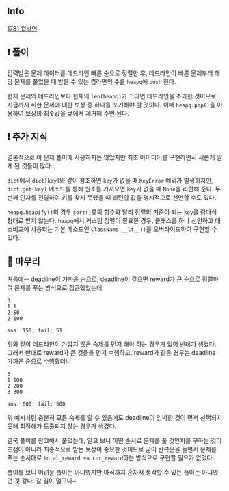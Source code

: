 ## Info
<a href="https://www.acmicpc.net/problem/1781" rel="nofollow">1781 컵라면</a>

## ❗ 풀이
입력받은 문제 데이터를 데드라인 빠른 순으로 정렬한 후, 데드라인이 빠른 문제부터 해당 문제를 풀었을 때 받을 수 있는 컵라면의 수를 `heapq`에 `push` 한다.  
  
현재 문제의 데드라인보다 현재의 `len(heapq)`가 크다면 데드라인을 초과한 것이므로 지금까지 취한 문제에 대한 보상 중 하나를 포기해야 할 것이다. 이때 `heapq.pop()`을 이용하여 보상의 최솟값을 큐에서 제거해 주면 된다.

## ❗ 추가 지식
결론적으로 이 문제 풀이에 사용하지는 않았지만 최초 아이디어를 구현하면서 새롭게 알게 된 것들이 많다.  
  
`dict`에서 `dict[key]`와 같이 참조하면 `key`가 없을 때 `KeyError` 예외가 발생하지만, `dict.get(key)` 메소드를 통해 원소를 가져오면 `key`가 없을 때 `None`을 리턴해 준다. 두 번째 인자를 전달하여 키를 찾지 못했을 때 리턴할 값을 명시적으로 선언할 수도 있다.  
  
`heapq.heapify()`의 경우 `sort()`류의 함수와 달리 정렬의 기준이 되는 `key`를 람다식 형태로 받지 않는다. `heapq`에서 커스텀 정렬이 필요한 경우, 클래스를 하나 선언하고 대소비교에 사용되는 기본 메소드인 `ClassName.__lt__()`를 오버라이드하여 구현할 수 있다.

## 🙂 마무리
처음에는 deadline이 가까운 순으로, deadline이 같으면 reward가 큰 순으로 정렬하여 문제를 푸는 방식으로 접근했었는데
```
3
1 1 
2 50
2 100

ans: 150; fail: 51
```
위와 같이 데드라인이 가깝지 않은 숙제를 먼저 해야 하는 경우가 있어 반례가 생겼다.  
그래서 반대로 reward가 큰 것들을 먼저 수행하고, reward가 같은 경우는 deadline 가까운 순으로 수행했더니
```
3
1 100
2 200
3 300

ans: 600; fail: 500
```
위 예시처럼 충분히 모든 숙제를 할 수 있음에도 deadline이 임박한 것이 먼저 선택되지 못해 최적해가 도출되지 않는 경우가 생겼다.  
  
결국 풀이를 참고해서 풀었는데, 알고 보니 어떤 순서로 문제를 풀 것인지를 구하는 것이 초점이 아니라 최종적으로 받는 보상이 중요한 것이므로 굳이 반복문을 돌면서 문제를 푸는 순서대로 `total_reward += cur_reward`하는 방식으로 구현할 필요가 없었다.  
  
풀이를 보니 어려운 풀이는 아니였지만 아직까지 혼자서 생각할 수 있는 풀이는 아니였던 것 같다. 갈 길이 멀구나~